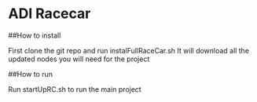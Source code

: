# ADI Racecar

##How to install

First clone the git repo and run instalFullRaceCar.sh
It will download all the updated nodes you will need for the project

##How to run

Run startUpRC.sh to run the main project
